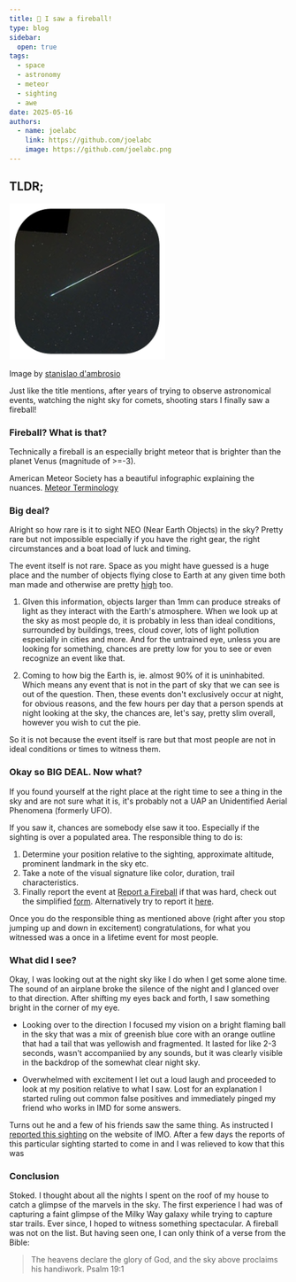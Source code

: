```yaml
---
title: 🌠 I saw a fireball!
type: blog
sidebar:
  open: true
tags:
  - space
  - astronomy
  - meteor
  - sighting
  - awe
date: 2025-05-16
authors:
  - name: joelabc
    link: https://github.com/joelabc
    image: https://github.com/joelabc.png
---
```


## TLDR;

![](images/meteor.png)

Image by [stanislao d'ambrosio](https://unsplash.com/photos/a-shooting-star-is-seen-in-the-night-sky-U99STX8A9vE)

Just like the title mentions, after years of trying to observe astronomical events, watching the night sky for comets, shooting stars I finally saw a fireball!

### Fireball? What is that?

Technically a fireball is an especially bright meteor that is brighter than the planet Venus (magnitude of >=-3).

American Meteor Society has a beautiful infographic explaining the nuances. [Meteor Terminology](http://www.amsmeteors.org/resources/posters/)

### Big deal?

Alright so how rare is it to sight NEO (Near Earth Objects) in the sky? Pretty rare but not impossible especially if you have the right gear, the right circumstances and a boat load of luck and timing.

The event itself is not rare. Space as you might have guessed is a huge place and the number of objects flying close to Earth at any given time both man made and otherwise are pretty [high](https://ourworldindata.org/grapher/low-earth-orbits-objects) too.

1. GIven this information, objects larger than 1mm can produce streaks of light as they interact with the Earth's atmosphere. When we look up at the sky as most people do, it is probably in less than ideal conditions, surrounded by buildings, trees, cloud cover, lots of light pollution especially in cities and more. And for the untrained eye, unless you are looking for something, chances are pretty low for you to see or even recognize an event like that.

2. Coming to how big the Earth is, ie. almost 90% of it is uninhabited. Which means any event that is not in the part of sky that we can see is out of the question. Then, these events don't exclusively occur at night, for obvious reasons, and the few hours per day that a person spends at night looking at the sky, the chances are, let's say, pretty slim overall, however you wish to cut the pie.

So it is not because the event itself is rare but that most people are not in ideal conditions or times to witness them.

### Okay so BIG DEAL. Now what?

If you found yourself at the right place at the right time to see a thing in the sky and are not sure what it is, it's probably not a UAP an Unidentified Aerial Phenomena (formerly UFO).

If you saw it, chances are somebody else saw it too. Especially if the sighting is over a populated area. The responsible thing to do is:

1. Determine your position relative to the sighting, approximate altitude, prominent landmark in the sky etc.
2. Take a note of the visual signature like color, duration, trail characteristics.
3. Finally report the event at [Report a Fireball](https://fireballs.imo.net/members/imo/report_intro) if that was hard, check out the simplified [form](https://fireballs.imo.net/members/imo/report_simplified). Alternatively try to report it [here](https://fireball.amsmeteors.org//members/imo/report_intro/).

Once you do the responsible thing as mentioned above (right after you stop jumping up and down in excitement) congratulations, for what you witnessed was a once in a lifetime event for most people.

### What did I see?

Okay, I was looking out at the night sky like I do when I get some alone time. The sound of an airplane broke the silence of the night and I glanced over to that direction. After shifting my eyes back and forth, I saw something bright in the corner of my eye.

- Looking over to the direction I focused my vision on a bright flaming ball in the sky that was a mix of greenish blue core with an orange outline that had a tail that was yellowish and fragmented. It lasted for like 2-3 seconds, wasn't accompaniied by any sounds, but it was clearly visible in the backdrop of the somewhat clear night sky.

- Overwhelmed with excitement I let out a loud laugh and proceeded to look at my position relative to what I saw. Lost for an explanation I started ruling out common false positives and immediately pinged my friend who works in IMD for some answers.

Turns out he and a few of his friends saw the same thing. As instructed I [reported this sighting](https://fireballs.imo.net/imo_view/event/2025/2674) on the website of IMO. After a few days the reports of this particular sighting started to come in and I was relieved to kow that this was

### Conclusion

Stoked. I thought about all the nights I spent on the roof of my house to catch a glimpse of the marvels in the sky. The first experience I had was of capturing a faint glimpse of the Milky Way galaxy while trying to capture star trails. Ever since, I hoped to witness something spectacular. A fireball was not on the list. But having seen one, I can only think of a verse from the Bible:

> The heavens declare the glory of God, and the sky above proclaims his handiwork. Psalm 19:1
